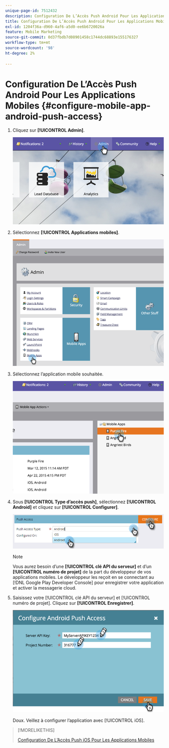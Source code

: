 ```yaml
---
unique-page-id: 7512432
description: Configuration De L’Accès Push Android Pour Les Applications Mobiles - Documents Marketo - Documentation Du Produit
title: Configuration De L’Accès Push Android Pour Les Applications Mobiles
exl-id: 1204f36a-d960-4af6-a5d0-ee6b6720026a
feature: Mobile Marketing
source-git-commit: 0d37fbdb7d08901458c1744dc68893e155176327
workflow-type: tm+mt
source-wordcount: '98'
ht-degree: 2%

---
```


# Configuration De L’Accès Push Android Pour Les Applications Mobiles {#configure-mobile-app-android-push-access}

1. Cliquez sur **[!UICONTROL Admin]**.

   ![](assets/image2015-4-22-16-3a12-3a32.png)

1. Sélectionnez **[!UICONTROL Applications mobiles]**.

   ![](assets/image2015-4-22-16-3a14-3a29.png)

1. Sélectionnez l’application mobile souhaitée.

   ![](assets/image2015-4-22-16-3a33-3a19.png)

1. Sous **[!UICONTROL Type d’accès push]**, sélectionnez **[!UICONTROL Android]** et cliquez sur **[!UICONTROL Configurer]**.

   ![](assets/image2016-6-15-15-3a16-3a22.png)

   >[!NOTE]
   >
   >Vous aurez besoin d’une **[!UICONTROL clé API du serveur]** et d’un **[!UICONTROL numéro de projet]** de la part du développeur de vos applications mobiles. Le développeur les reçoit en se connectant au [!DNL Google Play Developer Console] pour enregistrer votre application et activer la messagerie cloud.

1. Saisissez votre [!UICONTROL clé API du serveur] et [!UICONTROL numéro de projet]. Cliquez sur **[!UICONTROL Enregistrer]**.

   ![](assets/image2015-4-22-18-3a54-3a54.png)

   Doux. Veillez à configurer l’application avec [!UICONTROL iOS].

>[!MORELIKETHIS]
>
>[Configuration De L’Accès Push iOS Pour Les Applications Mobiles](/help/marketo/product-docs/mobile-marketing/admin/configure-mobile-app-ios-push-access.md)
